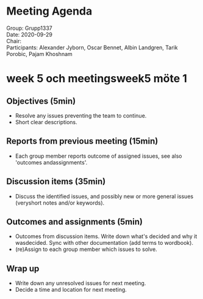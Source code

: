# Meeting Agenda
Group: Grupp1337  
Date: 2020-09-29  
Chair:  
Participants: Alexander Jyborn, Oscar Bennet, Albin Landgren, Tarik Porobic, Pajam Khoshnam  
# week 5 och meetingsweek5 möte 1
## Objectives (5min)
- Resolve any issues preventing the team to continue.
- Short clear descriptions.
## Reports from previous meeting (15min)
-  Each group member reports outcome of assigned issues, see also 'outcomes andassignments'.
## Discussion items (35min)
-  Discuss the identified issues, and possibly new or more general issues (veryshort notes and/or keywords).
## Outcomes and assignments (5min)
-  Outcomes from discussion items. Write down what's decided and why it wasdecided. Sync with other documentation (add terms to wordbook).
-  (re)Assign to each group member which issues to solve.
## Wrap up
-  Write down any unresolved issues for next meeting.
-  Decide a time and location for next meeting.